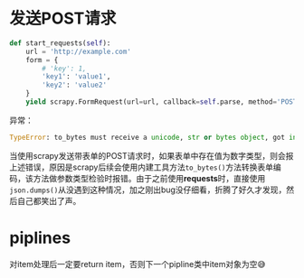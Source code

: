 # 发送POST请求

```python
def start_requests(self):
    url = 'http://example.com'
    form = {
        # 'key': 1,
        'key1': 'value1',
        'key2': 'value2'
    }
    yield scrapy.FormRequest(url=url, callback=self.parse, method='POST', headers=header, formdata=form)
```
异常：
```python
TypeError: to_bytes must receive a unicode, str or bytes object, got int
```
当使用scrapy发送带表单的POST请求时，如果表单中存在值为数字类型，则会报上述错误，原因是scrapy后续会使用内建工具方法`to_bytes()`方法转换表单编码，该方法做参数类型检验时报错。由于之前使用**requests**时，直接使用`json.dumps()`从没遇到这种情况，加之刚出bug没仔细看，折腾了好久才发现，然后自己都笑出了声。

# piplines

对item处理后一定要return item，否则下一个pipline类中item对象为空:sweat_smile:
